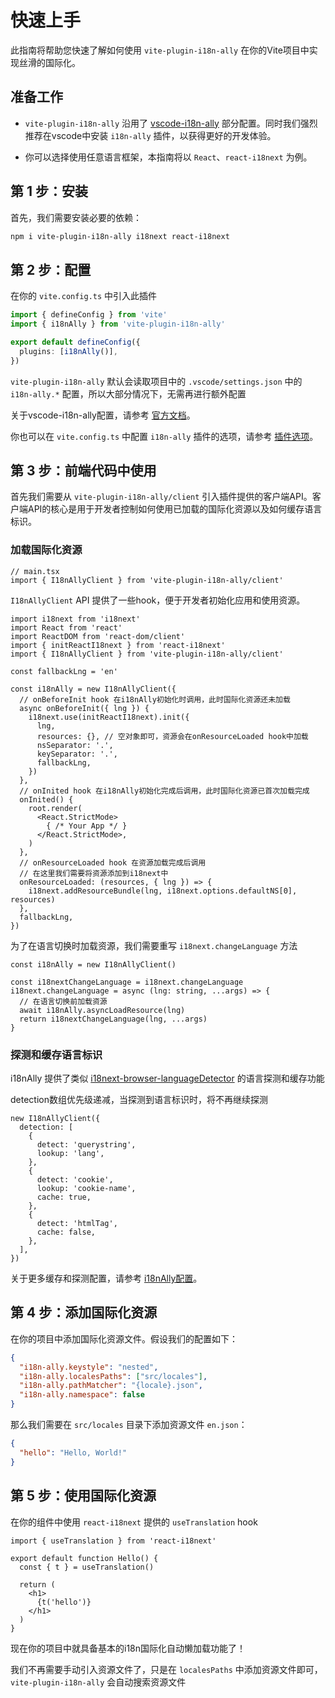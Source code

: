 # 快速上手

此指南将帮助您快速了解如何使用 `vite-plugin-i18n-ally` 在你的Vite项目中实现丝滑的国际化。

## 准备工作

- `vite-plugin-i18n-ally` 沿用了 [vscode-i18n-ally](https://github.com/lokalise/i18n-ally/blob/main/README.zh-CN.md) 部分配置。同时我们强烈推荐在vscode中安装 `i18n-ally` 插件，以获得更好的开发体验。

- 你可以选择使用任意语言框架，本指南将以 `React`、`react-i18next` 为例。

## 第 1 步：安装

首先，我们需要安装必要的依赖：

```bash
npm i vite-plugin-i18n-ally i18next react-i18next
```

## 第 2 步：配置

在你的 `vite.config.ts` 中引入此插件

```ts
import { defineConfig } from 'vite'
import { i18nAlly } from 'vite-plugin-i18n-ally'

export default defineConfig({
  plugins: [i18nAlly()],
})
```

`vite-plugin-i18n-ally` 默认会读取项目中的 `.vscode/settings.json` 中的 `i18n-ally.*` 配置，所以大部分情况下，无需再进行额外配置

关于vscode-i18n-ally配置，请参考 [官方文档](https://github.com/lokalise/i18n-ally/wiki/Configurations)。

你也可以在 `vite.config.ts` 中配置 `i18n-ally` 插件的选项，请参考 [插件选项](/zh/reference/plugin-options)。

## 第 3 步：前端代码中使用

首先我们需要从 `vite-plugin-i18n-ally/client` 引入插件提供的客户端API。客户端API的核心是用于开发者控制如何使用已加载的国际化资源以及如何缓存语言标识。

### 加载国际化资源

```tsx
// main.tsx
import { I18nAllyClient } from 'vite-plugin-i18n-ally/client'
```

`I18nAllyClient` API 提供了一些hook，便于开发者初始化应用和使用资源。

```tsx
import i18next from 'i18next'
import React from 'react'
import ReactDOM from 'react-dom/client'
import { initReactI18next } from 'react-i18next'
import { I18nAllyClient } from 'vite-plugin-i18n-ally/client'

const fallbackLng = 'en'

const i18nAlly = new I18nAllyClient({
  // onBeforeInit hook 在i18nAlly初始化时调用，此时国际化资源还未加载
  async onBeforeInit({ lng }) {
    i18next.use(initReactI18next).init({
      lng,
      resources: {}, // 空对象即可，资源会在onResourceLoaded hook中加载
      nsSeparator: '.',
      keySeparator: '.',
      fallbackLng,
    })
  },
  // onInited hook 在i18nAlly初始化完成后调用，此时国际化资源已首次加载完成
  onInited() {
    root.render(
      <React.StrictMode>
        { /* Your App */ }
      </React.StrictMode>,
    )
  },
  // onResourceLoaded hook 在资源加载完成后调用
  // 在这里我们需要将资源添加到i18next中
  onResourceLoaded: (resources, { lng }) => {
    i18next.addResourceBundle(lng, i18next.options.defaultNS[0], resources)
  },
  fallbackLng,
})
```

为了在语言切换时加载资源，我们需要重写 `i18next.changeLanguage` 方法

```tsx
const i18nAlly = new I18nAllyClient()

const i18nextChangeLanguage = i18next.changeLanguage
i18next.changeLanguage = async (lng: string, ...args) => {
  // 在语言切换前加载资源
  await i18nAlly.asyncLoadResource(lng)
  return i18nextChangeLanguage(lng, ...args)
}
```

### 探测和缓存语言标识

i18nAlly 提供了类似 [i18next-browser-languageDetector](https://github.com/i18next/i18next-browser-languageDetector) 的语言探测和缓存功能

detection数组优先级递减，当探测到语言标识时，将不再继续探测

```tsx
new I18nAllyClient({
  detection: [
    {
      detect: 'querystring',
      lookup: 'lang',
    },
    {
      detect: 'cookie',
      lookup: 'cookie-name',
      cache: true,
    },
    {
      detect: 'htmlTag',
      cache: false,
    },
  ],
})
```

关于更多缓存和探测配置，请参考 [i18nAlly配置](../reference/i18n-ally-client)。

## 第 4 步：添加国际化资源

在你的项目中添加国际化资源文件。假设我们的配置如下：

```json
{
  "i18n-ally.keystyle": "nested",
  "i18n-ally.localesPaths": ["src/locales"],
  "i18n-ally.pathMatcher": "{locale}.json",
  "i18n-ally.namespace": false
}
```

那么我们需要在 `src/locales` 目录下添加资源文件 `en.json`：

```json
{
  "hello": "Hello, World!"
}
```

## 第 5 步：使用国际化资源

在你的组件中使用 `react-i18next` 提供的 `useTranslation` hook

```tsx
import { useTranslation } from 'react-i18next'

export default function Hello() {
  const { t } = useTranslation()

  return (
    <h1>
      {t('hello')}
    </h1>
  )
}
```

现在你的项目中就具备基本的i18n国际化自动懒加载功能了！

我们不再需要手动引入资源文件了，只是在 `localesPaths` 中添加资源文件即可，`vite-plugin-i18n-ally` 会自动搜索资源文件
